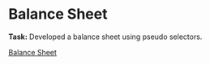 <h1>Balance Sheet</h1>
<p><strong>Task:</strong> Developed a balance sheet using pseudo selectors.</p>


<a href="https://htmlpreview.github.io/?https://github.com/chezcye/free-code-camp/blob/237aaa511c42bbfb1070de98885bf87f653cbb6d/responsive-web-design/balance-sheet/index.html" target="_blank">
  Balance Sheet 
</a>

